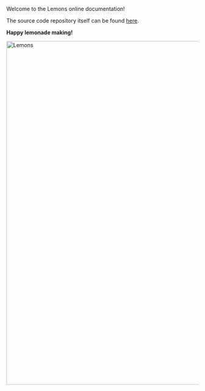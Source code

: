 Welcome to the Lemons online documentation! 

The source code repository itself can be found [here](https://github.com/benthevining/Lemons).

**Happy lemonade making!**

<img src="lemons.jpg" alt="Lemons" width="900"/>